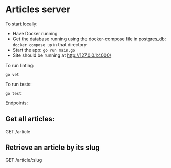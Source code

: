 Articles server
===============

To start locally:

* Have Docker running
* Get the database running using the docker-compose file in postgres_db: `docker compose up` in that directory
* Start the app: `go run main.go`
* Site should be running at http://127.0.0.1:4000/
    
To run linting:

    go vet

To run tests:

    go test

Endpoints:

Get all articles:
-----------------

GET /article 

Retrieve an article by its slug
--------------------------------

GET /article/:slug 